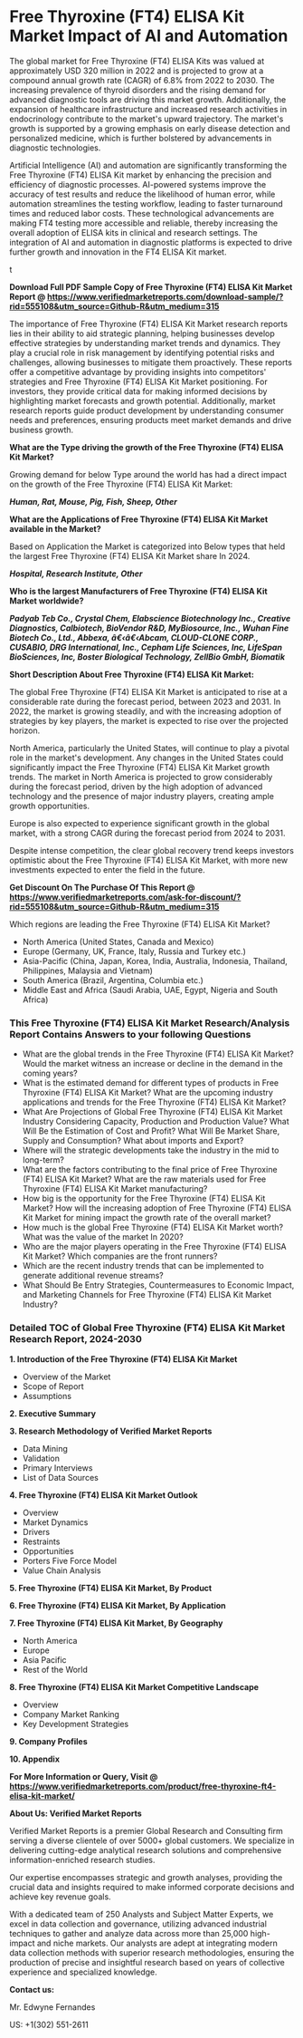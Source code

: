 <meta name="title" content="Global Free Thyroxine (FT4) ELISA Kit Market Impact of AI and Automation"><meta name="description" content="The global market for Free Thyroxine (FT4) ELISA Kits was valued at approximately USD 320 million in 2022 and is projected to grow at a compound annual growth rate (CA"><meta name="title" content="Free Thyroxine (FT4) ELISA Kit Market Size, Share, Scope, Trends, Growth, Opportunities, Analysis, Forecast"><h1>Free Thyroxine (FT4) ELISA Kit Market Impact of AI and Automation</h1><p>The global market for Free Thyroxine (FT4) ELISA Kits was valued at approximately USD 320 million in 2022 and is projected to grow at a compound annual growth rate (CAGR) of 6.8% from 2022 to 2030. The increasing prevalence of thyroid disorders and the rising demand for advanced diagnostic tools are driving this market growth. Additionally, the expansion of healthcare infrastructure and increased research activities in endocrinology contribute to the market's upward trajectory. The market's growth is supported by a growing emphasis on early disease detection and personalized medicine, which is further bolstered by advancements in diagnostic technologies.</p><p>Artificial Intelligence (AI) and automation are significantly transforming the Free Thyroxine (FT4) ELISA Kit market by enhancing the precision and efficiency of diagnostic processes. AI-powered systems improve the accuracy of test results and reduce the likelihood of human error, while automation streamlines the testing workflow, leading to faster turnaround times and reduced labor costs. These technological advancements are making FT4 testing more accessible and reliable, thereby increasing the overall adoption of ELISA kits in clinical and research settings. The integration of AI and automation in diagnostic platforms is expected to drive further growth and innovation in the FT4 ELISA Kit market.</p>t</p><p id="" class=""><strong>Download Full PDF Sample Copy of Free Thyroxine (FT4) ELISA Kit Market Report @ <a href="https://www.verifiedmarketreports.com/download-sample/?rid=555108&utm_source=Github-R&utm_medium=315" target="_blank">https://www.verifiedmarketreports.com/download-sample/?rid=555108&utm_source=Github-R&utm_medium=315</a></strong></p><p>The importance of&nbsp;Free Thyroxine (FT4) ELISA Kit Market research reports lies in their ability to aid strategic planning, helping businesses develop effective strategies by understanding market trends and dynamics. They play a crucial role in risk management by identifying potential risks and challenges, allowing businesses to mitigate them proactively. These reports offer a competitive advantage by providing insights into competitors' strategies and Free Thyroxine (FT4) ELISA Kit Market positioning. For investors, they provide critical data for making informed decisions by highlighting market forecasts and growth potential. Additionally, market research reports guide product development by understanding consumer needs and preferences, ensuring products meet market demands and drive business growth.</p><p><strong>What are the&nbsp;Type driving the growth of the Free Thyroxine (FT4) ELISA Kit Market?</strong></p><p id="" class="">Growing demand for below Type around the world has had a direct impact on the growth of the Free Thyroxine (FT4) ELISA Kit Market:</p><em><strong>Human, Rat, Mouse, Pig, Fish, Sheep, Other</strong></em></p><strong>What are the&nbsp;Applications&nbsp;of Free Thyroxine (FT4) ELISA Kit Market available in the Market?</strong></p><p id="" class="">Based on Application the Market is categorized into Below types that held the largest Free Thyroxine (FT4) ELISA Kit Market share In 2024.</p><em><strong>Hospital, Research Institute, Other</strong></em></p><strong>Who is the largest Manufacturers of Free Thyroxine (FT4) ELISA Kit Market worldwide?</strong></p><p><em><strong>Padyab Teb Co., Crystal Chem, Elabscience Biotechnology Inc., Creative Diagnostics, Calbiotech, BioVendor R&D, MyBiosource, Inc., Wuhan Fine Biotech Co., Ltd., Abbexa, â€‹â€‹Abcam, CLOUD-CLONE CORP., CUSABIO, DRG International, Inc., Cepham Life Sciences, Inc, LifeSpan BioSciences, Inc, Boster Biological Technology, ZellBio GmbH, Biomatik</strong></em></p><p id="" class=""><strong>Short Description About Free Thyroxine (FT4) ELISA Kit Market:</strong></p><p>The global Free Thyroxine (FT4) ELISA Kit Market is anticipated to rise at a considerable rate during the forecast period, between 2023 and 2031. In 2022, the market is growing steadily, and with the increasing adoption of strategies by key players, the market is expected to rise over the projected horizon.</p><p>North America, particularly the United States, will continue to play a pivotal role in the market's development. Any changes in the United States could significantly impact the Free Thyroxine (FT4) ELISA Kit Market growth trends. The market in North America is projected to grow considerably during the forecast period, driven by the high adoption of advanced technology and the presence of major industry players, creating ample growth opportunities.</p><p>Europe is also expected to experience significant growth in the global market, with a strong CAGR during the forecast period from 2024 to 2031.</p><p>Despite intense competition, the clear global recovery trend keeps investors optimistic about the Free Thyroxine (FT4) ELISA Kit Market, with more new investments expected to enter the field in the future.</p><p id="" class=""><strong>Get Discount On The Purchase Of This Report @ <a href="https://www.verifiedmarketreports.com/ask-for-discount/?rid=555108&utm_source=Github-R&utm_medium=315" target="_blank">https://www.verifiedmarketreports.com/ask-for-discount/?rid=555108&utm_source=Github-R&utm_medium=315</a></strong></p>Which regions are leading the Free Thyroxine (FT4) ELISA Kit Market?</p><ul><li>North America (United States, Canada and Mexico)</li><li>Europe (Germany, UK, France, Italy, Russia and Turkey etc.)</li><li>Asia-Pacific (China, Japan, Korea, India, Australia, Indonesia, Thailand, Philippines, Malaysia and Vietnam)</li><li>South America (Brazil, Argentina, Columbia etc.)</li><li>Middle East and Africa (Saudi Arabia, UAE, Egypt, Nigeria and South Africa)</li></ul><h3 id="" class="">This Free Thyroxine (FT4) ELISA Kit Market Research/Analysis Report Contains Answers to your following Questions</h3><ul><li>What are the global trends in the Free Thyroxine (FT4) ELISA Kit Market? Would the market witness an increase or decline in the demand in the coming years?</li><li>What is the estimated demand for different types of products in Free Thyroxine (FT4) ELISA Kit Market? What are the upcoming industry applications and trends for the Free Thyroxine (FT4) ELISA Kit Market?</li><li>What Are Projections of Global Free Thyroxine (FT4) ELISA Kit Market Industry Considering Capacity, Production and Production Value? What Will Be the Estimation of Cost and Profit? What Will Be Market Share, Supply and Consumption? What about imports and Export?</li><li>Where will the strategic developments take the industry in the mid to long-term?</li><li>What are the factors contributing to the final price of Free Thyroxine (FT4) ELISA Kit Market? What are the raw materials used for Free Thyroxine (FT4) ELISA Kit Market manufacturing?</li><li>How big is the opportunity for the Free Thyroxine (FT4) ELISA Kit Market? How will the increasing adoption of Free Thyroxine (FT4) ELISA Kit Market for mining impact the growth rate of the overall market?</li><li>How much is the global Free Thyroxine (FT4) ELISA Kit Market worth? What was the value of the market In 2020?</li><li>Who are the major players operating in the Free Thyroxine (FT4) ELISA Kit Market? Which companies are the front runners?</li><li>Which are the recent industry trends that can be implemented to generate additional revenue streams?</li><li>What Should Be Entry Strategies, Countermeasures to Economic Impact, and Marketing Channels for Free Thyroxine (FT4) ELISA Kit Market Industry?</li></ul><h3 id="" class="">Detailed TOC of Global Free Thyroxine (FT4) ELISA Kit Market Research Report, 2024-2030</h3><p id="" class=""><strong>1. Introduction of the Free Thyroxine (FT4) ELISA Kit Market</strong></p><ul><li>Overview of the Market</li><li>Scope of Report</li><li>Assumptions</li></ul><p id="" class=""><strong>2. Executive Summary</strong></p><p id="" class=""><strong>3. Research Methodology of Verified Market Reports</strong></p><ul><li>Data Mining</li><li>Validation</li><li>Primary Interviews</li><li>List of Data Sources</li></ul><p id="" class=""><strong>4. Free Thyroxine (FT4) ELISA Kit Market Outlook</strong></p><ul><li>Overview</li><li>Market Dynamics</li><li>Drivers</li><li>Restraints</li><li>Opportunities</li><li>Porters Five Force Model</li><li>Value Chain Analysis</li></ul><p id="" class=""><strong>5. Free Thyroxine (FT4) ELISA Kit Market, By Product</strong></p><p id="" class=""><strong>6. Free Thyroxine (FT4) ELISA Kit Market, By Application</strong></p><p id="" class=""><strong>7. Free Thyroxine (FT4) ELISA Kit Market, By Geography</strong></p><ul><li>North America</li><li>Europe</li><li>Asia Pacific</li><li>Rest of the World</li></ul><p id="" class=""><strong>8. Free Thyroxine (FT4) ELISA Kit Market Competitive Landscape</strong></p><ul><li>Overview</li><li>Company Market Ranking</li><li>Key Development Strategies</li></ul><p id="" class=""><strong>9. Company Profiles</strong></p><p id="" class=""><strong>10. Appendix</strong></p><p id="" class=""><strong>For More Information or Query, Visit @ <a href="https://www.verifiedmarketreports.com/product/free-thyroxine-ft4-elisa-kit-market/" target="_blank">https://www.verifiedmarketreports.com/product/free-thyroxine-ft4-elisa-kit-market/</a></strong></p><p id="" class=""><strong>About Us: Verified Market Reports</strong></p><p id="" class="">Verified Market Reports is a premier Global Research and Consulting firm serving a diverse clientele of over 5000+ global customers. We specialize in delivering cutting-edge analytical research solutions and comprehensive information-enriched research studies.</p><p id="" class="">Our expertise encompasses strategic and growth analyses, providing the crucial data and insights required to make informed corporate decisions and achieve key revenue goals.</p><p id="" class="">With a dedicated team of 250 Analysts and Subject Matter Experts, we excel in data collection and governance, utilizing advanced industrial techniques to gather and analyze data across more than 25,000 high-impact and niche markets. Our analysts are adept at integrating modern data collection methods with superior research methodologies, ensuring the production of precise and insightful research based on years of collective experience and specialized knowledge.</p><p id="" class=""><strong>Contact us:</strong></p><p id="" class="">Mr. Edwyne Fernandes</p><p id="" class="">US: +1(302) 551-2611</p>
